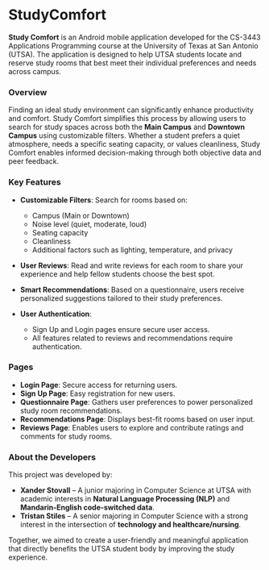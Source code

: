 # StudyComfort

**Study Comfort** is an Android mobile application developed for the CS-3443 Applications Programming course at the University of Texas at San Antonio (UTSA). The application is designed to help UTSA students locate and reserve study rooms that best meet their individual preferences and needs across campus.

### Overview

Finding an ideal study environment can significantly enhance productivity and comfort. Study Comfort simplifies this process by allowing users to search for study spaces across both the **Main Campus** and **Downtown Campus** using customizable filters. Whether a student prefers a quiet atmosphere, needs a specific seating capacity, or values cleanliness, Study Comfort enables informed decision-making through both objective data and peer feedback.

### Key Features

* **Customizable Filters**: Search for rooms based on:

  * Campus (Main or Downtown)
  * Noise level (quiet, moderate, loud)
  * Seating capacity
  * Cleanliness
  * Additional factors such as lighting, temperature, and privacy

* **User Reviews**: Read and write reviews for each room to share your experience and help fellow students choose the best spot.

* **Smart Recommendations**: Based on a questionnaire, users receive personalized suggestions tailored to their study preferences.

* **User Authentication**:

  * Sign Up and Login pages ensure secure user access.
  * All features related to reviews and recommendations require authentication.

### Pages

* **Login Page**: Secure access for returning users.
* **Sign Up Page**: Easy registration for new users.
* **Questionnaire Page**: Gathers user preferences to power personalized study room recommendations.
* **Recommendations Page**: Displays best-fit rooms based on user input.
* **Reviews Page**: Enables users to explore and contribute ratings and comments for study rooms.

### About the Developers

This project was developed by:

* **Xander Stovall** – A junior majoring in Computer Science at UTSA with academic interests in **Natural Language Processing (NLP)** and **Mandarin-English code-switched data**.
* **Tristan Stiles** – A senior majoring in Computer Science with a strong interest in the intersection of **technology and healthcare/nursing**.

Together, we aimed to create a user-friendly and meaningful application that directly benefits the UTSA student body by improving the study experience.
